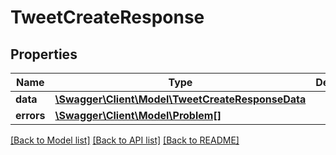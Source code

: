 # TweetCreateResponse

## Properties
Name | Type | Description | Notes
------------ | ------------- | ------------- | -------------
**data** | [**\Swagger\Client\Model\TweetCreateResponseData**](TweetCreateResponseData.md) |  | [optional] 
**errors** | [**\Swagger\Client\Model\Problem[]**](Problem.md) |  | [optional] 

[[Back to Model list]](../../README.md#documentation-for-models) [[Back to API list]](../../README.md#documentation-for-api-endpoints) [[Back to README]](../../README.md)

